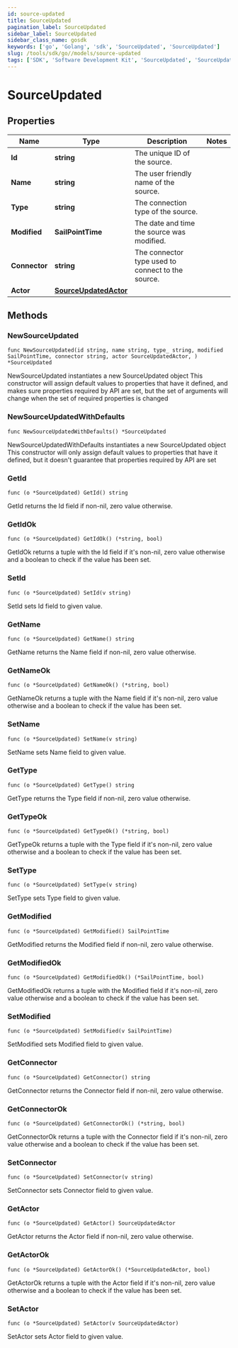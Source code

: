 ```yaml
---
id: source-updated
title: SourceUpdated
pagination_label: SourceUpdated
sidebar_label: SourceUpdated
sidebar_class_name: gosdk
keywords: ['go', 'Golang', 'sdk', 'SourceUpdated', 'SourceUpdated'] 
slug: /tools/sdk/go//models/source-updated
tags: ['SDK', 'Software Development Kit', 'SourceUpdated', 'SourceUpdated']
---
```


# SourceUpdated

## Properties

Name | Type | Description | Notes
------------ | ------------- | ------------- | -------------
**Id** | **string** | The unique ID of the source. | 
**Name** | **string** | The user friendly name of the source. | 
**Type** | **string** | The connection type of the source. | 
**Modified** | **SailPointTime** | The date and time the source was modified. | 
**Connector** | **string** | The connector type used to connect to the source. | 
**Actor** | [**SourceUpdatedActor**](source-updated-actor) |  | 

## Methods

### NewSourceUpdated

`func NewSourceUpdated(id string, name string, type_ string, modified SailPointTime, connector string, actor SourceUpdatedActor, ) *SourceUpdated`

NewSourceUpdated instantiates a new SourceUpdated object
This constructor will assign default values to properties that have it defined,
and makes sure properties required by API are set, but the set of arguments
will change when the set of required properties is changed

### NewSourceUpdatedWithDefaults

`func NewSourceUpdatedWithDefaults() *SourceUpdated`

NewSourceUpdatedWithDefaults instantiates a new SourceUpdated object
This constructor will only assign default values to properties that have it defined,
but it doesn't guarantee that properties required by API are set

### GetId

`func (o *SourceUpdated) GetId() string`

GetId returns the Id field if non-nil, zero value otherwise.

### GetIdOk

`func (o *SourceUpdated) GetIdOk() (*string, bool)`

GetIdOk returns a tuple with the Id field if it's non-nil, zero value otherwise
and a boolean to check if the value has been set.

### SetId

`func (o *SourceUpdated) SetId(v string)`

SetId sets Id field to given value.


### GetName

`func (o *SourceUpdated) GetName() string`

GetName returns the Name field if non-nil, zero value otherwise.

### GetNameOk

`func (o *SourceUpdated) GetNameOk() (*string, bool)`

GetNameOk returns a tuple with the Name field if it's non-nil, zero value otherwise
and a boolean to check if the value has been set.

### SetName

`func (o *SourceUpdated) SetName(v string)`

SetName sets Name field to given value.


### GetType

`func (o *SourceUpdated) GetType() string`

GetType returns the Type field if non-nil, zero value otherwise.

### GetTypeOk

`func (o *SourceUpdated) GetTypeOk() (*string, bool)`

GetTypeOk returns a tuple with the Type field if it's non-nil, zero value otherwise
and a boolean to check if the value has been set.

### SetType

`func (o *SourceUpdated) SetType(v string)`

SetType sets Type field to given value.


### GetModified

`func (o *SourceUpdated) GetModified() SailPointTime`

GetModified returns the Modified field if non-nil, zero value otherwise.

### GetModifiedOk

`func (o *SourceUpdated) GetModifiedOk() (*SailPointTime, bool)`

GetModifiedOk returns a tuple with the Modified field if it's non-nil, zero value otherwise
and a boolean to check if the value has been set.

### SetModified

`func (o *SourceUpdated) SetModified(v SailPointTime)`

SetModified sets Modified field to given value.


### GetConnector

`func (o *SourceUpdated) GetConnector() string`

GetConnector returns the Connector field if non-nil, zero value otherwise.

### GetConnectorOk

`func (o *SourceUpdated) GetConnectorOk() (*string, bool)`

GetConnectorOk returns a tuple with the Connector field if it's non-nil, zero value otherwise
and a boolean to check if the value has been set.

### SetConnector

`func (o *SourceUpdated) SetConnector(v string)`

SetConnector sets Connector field to given value.


### GetActor

`func (o *SourceUpdated) GetActor() SourceUpdatedActor`

GetActor returns the Actor field if non-nil, zero value otherwise.

### GetActorOk

`func (o *SourceUpdated) GetActorOk() (*SourceUpdatedActor, bool)`

GetActorOk returns a tuple with the Actor field if it's non-nil, zero value otherwise
and a boolean to check if the value has been set.

### SetActor

`func (o *SourceUpdated) SetActor(v SourceUpdatedActor)`

SetActor sets Actor field to given value.



